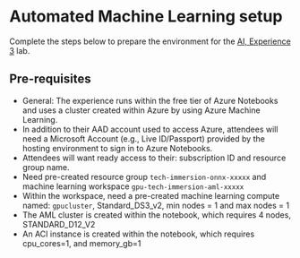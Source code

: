 # Automated Machine Learning setup

Complete the steps below to prepare the environment for the [AI, Experience 3](../../../ai-exp3/README.md) lab.

## Pre-requisites

- General: The experience runs within the free tier of Azure Notebooks and uses a cluster created within Azure by using Azure Machine Learning.
- In addition to their AAD account used to access Azure, attendees will need a Microsoft Account (e.g., Live ID/Passport) provided by the hosting environment to sign in to Azure Notebooks.
- Attendees will want ready access to their: subscription ID and resource group name.
- Need pre-created resource group `tech-immersion-onnx-xxxxx` and machine learning workspace `gpu-tech-immersion-aml-xxxxx`
- Within the workspace, need a pre-created machine learning compute named: `gpucluster`, Standard_DS3_v2, min nodes = 1 and max nodes = 1
- The AML cluster is created within the notebook, which requires 4 nodes, STANDARD_D12_V2
- An ACI instance is created within the notebook, which requires cpu_cores=1, and memory_gb=1
